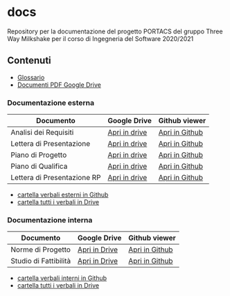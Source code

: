 # docs
Repository per la documentazione del progetto PORTACS del gruppo Three Way Milkshake per il corso di Ingegneria del Software 2020/2021

## Contenuti
- [Glossario](https://github.com/Three-Way-Milkshake/docs/wiki/Glossario)
- [Documenti PDF Google Drive](https://drive.google.com/drive/folders/1A5pyWyVlxWHxsoFo5Qd4o34fPD5tT45Y)

### Documentazione esterna

| Documento                   | Google Drive                                                 | Github viewer                                                |
| --------------------------- | ------------------------------------------------------------ | ------------------------------------------------------------ |
| Analisi dei Requisiti       | [Apri in drive](https://drive.google.com/file/d/1J4Lqfyr_ZEbYPqtD8X_NhwKWo72ATonj/view?usp=sharing) | [Apri in Github](01_RR/esterni/doc_esterna/analisi_dei_requisiti/analisi_dei_requisiti.pdf) |
| Lettera di Presentazione    | [Apri in drive](https://drive.google.com/file/d/1C3nJhVJR241nHTMyKqx_Sgu1uY3ZM9-Q/view?usp=sharing) | [Apri in Github](01_RR/esterni/doc_esterna/lettera_di_presentazione/lettera_di_presentazione.pdf) |
| Piano di Progetto           | [Apri in drive](https://drive.google.com/file/d/1Czgkr-LlC_mm9bKR0ucdRCSxpf1CCjTs/view?usp=sharing) | [Apri in Github](01_RR/esterni/doc_esterna/piano_di_progetto/piano_di_progetto.pdf) |
| Piano di Qualifica          | [Apri in drive](https://drive.google.com/file/d/1s6TZfCuMf4QIur1nriIpXzCPwYWAzikr/view?usp=sharing) | [Apri in Github](01_RR/esterni/doc_esterna/piano_di_qualifica/piano_di_qualifica.pdf) |
| Lettera di Presentazione RP | [Apri in drive](https://drive.google.com/file/d/1mrErwhD1so3Z4MSjAOwzQ5KTw44QLu07/view?usp=sharing) | [Apri in Github](01_RR/esterni/doc_esterna/lettera_di_presentazione/lettera_di_presentazione_RP.pdf) |

- [cartella verbali esterni in Github](01_RR/esterni/verbali)
- [cartella tutti i verbali in Drive](https://drive.google.com/drive/folders/1-qrO8Uq3n6aP4bdzLB5x_sYksJ-doJmZ)

### Documentazione interna

| Documento | Google Drive | Github viewer |
| --------- | ------------ | ------------- |
| Norme di Progetto              | [Apri in Drive](https://drive.google.com/file/d/197mgWw_pgf8sDp3D6ThAWCfOWpVT5X5d/view?usp=sharing)             | [Apri in Github](01_RR/interni/doc_interna/norme_di_progetto/norme_di_progetto.pdf)              |
| Studio di Fattibilità          | [Apri in Drive](https://drive.google.com/file/d/15Fz4bAMSujw-69ZApiEIeEKFrylpQTtf/view?usp=sharing)             | [Apri in Github](01_RR/interni/doc_interna/studio_fattibilita/studio_di_fattibilita.pdf)              |

- [cartella verbali interni in Github](01_RR/interni/verbali)
- [cartella tutti i verbali in Drive](https://drive.google.com/drive/folders/1-qrO8Uq3n6aP4bdzLB5x_sYksJ-doJmZ)
